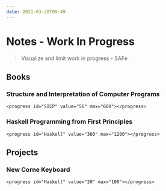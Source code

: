 ```yaml
---
date: 2021-03-28T09:49
---
```


# Notes - Work In Progress

> Visualize and limit work in progress - SAFe

## Books

### Structure and Interpretation of Computer Programs
``` {=html}
<progress id="SICP" value="56" max="600"></progress>
```

### Haskell Programming from First Principles
``` {=html}
<progress id="Haskell" value="360" max="1200"></progress>
```

## Projects

### New Corne Keyboard
``` {=html}
<progress id="Haskell" value="20" max="100"></progress>
```

